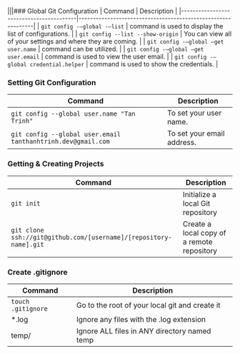 |||### Global Git Configuration
| Command                                 | Description                                                  |
|-----------------------------------------|--------------------------------------------------------------|
| `git config -–global -–list`             | command is used to display the list of configurations.       |
| `git config --list --show-origin`       | You can view all of your settings and where they are coming. |
| `git config -–global –get user.name`    | command can be utilized.                                     |
| `git config -–global –get user.email`   | command is used to view the user email.                      |
| `git config -–global credential.helper` | command is used to show the credentials.                     |

### Setting Git Configuration
| Command                                               | Description                |
|-------------------------------------------------------|----------------------------|
| `git config --global user.name "Tan Trinh"`           | To set your user name.     |
| `git config --global user.email tanthanhtrinh.dev@gmail.com` | To set your email address. |

### Getting & Creating Projects
| Command                                                           | Description                                |
|-------------------------------------------------------------------|--------------------------------------------|
| `git init`                                                        | Initialize a local Git repository          |
| `git clone ssh://git@github.com/[username]/[repository-name].git` | Create a local copy of a remote repository |

### Create .gitignore
| Command             | Description                                    |
|---------------------|------------------------------------------------|
| `touch .gitignore`  | Go to the root of your local git and create it |
| *.log               | Ignore any files with the .log extension       |
| temp/               | Ignore ALL files in ANY directory named temp   |